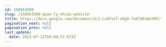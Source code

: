 ```yaml
---
id: 158663500
slug: /158663500-quan-ly-nhieu-website
title: https://docs.google.com/document/d/1-LzATvsT-nKg9-7a6l80iWoYMklYyPClcdlF3NUkN1A
pagination_next: null
pagination_prev: null
last_update:
  date: 2023-07-12T04:09:57.873Z
---
```


